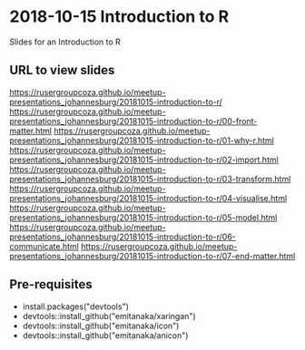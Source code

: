 # 2018-10-15 Introduction to R

Slides for an Introduction to R

## URL to view slides
https://rusergroupcoza.github.io/meetup-presentations_johannesburg/20181015-introduction-to-r/
https://rusergroupcoza.github.io/meetup-presentations_johannesburg/20181015-introduction-to-r/00-front-matter.html
https://rusergroupcoza.github.io/meetup-presentations_johannesburg/20181015-introduction-to-r/01-why-r.html
https://rusergroupcoza.github.io/meetup-presentations_johannesburg/20181015-introduction-to-r/02-import.html
https://rusergroupcoza.github.io/meetup-presentations_johannesburg/20181015-introduction-to-r/03-transform.html
https://rusergroupcoza.github.io/meetup-presentations_johannesburg/20181015-introduction-to-r/04-visualise.html
https://rusergroupcoza.github.io/meetup-presentations_johannesburg/20181015-introduction-to-r/05-model.html
https://rusergroupcoza.github.io/meetup-presentations_johannesburg/20181015-introduction-to-r/06-communicate.html
https://rusergroupcoza.github.io/meetup-presentations_johannesburg/20181015-introduction-to-r/07-end-matter.html

## Pre-requisites

* install.packages("devtools")
* devtools::install_github("emitanaka/xaringan")
* devtools::install_github("emitanaka/icon")
* devtools::install_github("emitanaka/anicon")
